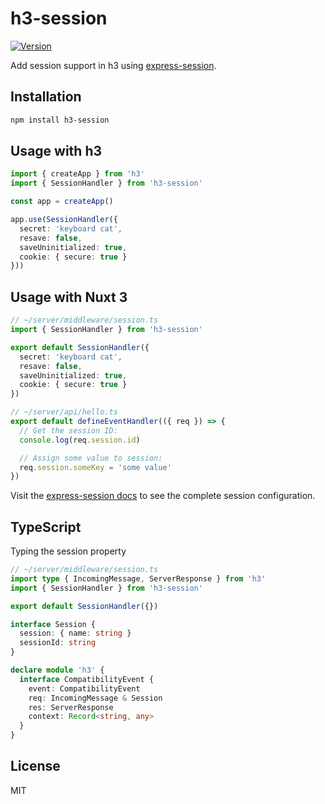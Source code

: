 # h3-session

[![Version](https://img.shields.io/npm/v/h3-session?style=flat&colorA=000000&colorB=000000)](https://www.npmjs.com/package/h3-session)

Add session support in h3 using [express-session](https://github.com/expressjs/session).

## Installation

```bash
npm install h3-session
```

## Usage with h3

```ts
import { createApp } from 'h3'
import { SessionHandler } from 'h3-session'

const app = createApp()

app.use(SessionHandler({
  secret: 'keyboard cat',
  resave: false,
  saveUninitialized: true,
  cookie: { secure: true }
}))
```

## Usage with Nuxt 3

```ts
// ~/server/middleware/session.ts
import { SessionHandler } from 'h3-session'

export default SessionHandler({
  secret: 'keyboard cat',
  resave: false,
  saveUninitialized: true,
  cookie: { secure: true }
})
```

```ts
// ~/server/api/hello.ts
export default defineEventHandler(({ req }) => {
  // Get the session ID:
  console.log(req.session.id)

  // Assign some value to session:
  req.session.someKey = 'some value'
})
```

Visit the [express-session docs](https://github.com/expressjs/session#sessionoptions) to see the complete session configuration.

## TypeScript

Typing the session property

```ts
// ~/server/middleware/session.ts
import type { IncomingMessage, ServerResponse } from 'h3'
import { SessionHandler } from 'h3-session'

export default SessionHandler({})

interface Session {
  session: { name: string }
  sessionId: string
}

declare module 'h3' {
  interface CompatibilityEvent {
    event: CompatibilityEvent
    req: IncomingMessage & Session
    res: ServerResponse
    context: Record<string, any>
  }
}
```

## License

MIT
